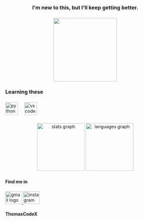 <h3 align="center">I'm new to this, but I'll keep getting better.</h3>

###

<div align="center">
  <img height="200" src="https://i.imgur.com/vCDr5qW.png"  />
</div>

###

<h3 align="left">Learning these</h3>

###

<div align="left">
  <img src="https://cdn.jsdelivr.net/gh/devicons/devicon/icons/python/python-original.svg" height="40" alt="python logo"  />
  <img width="12" />
  <img src="https://cdn.jsdelivr.net/gh/devicons/devicon/icons/vscode/vscode-original.svg" height="40" alt="vscode logo"  />
</div>

###

<div align="center">
  <img src="https://github-readme-stats.vercel.app/api?username=TEOG1405&hide_title=false&hide_rank=false&show_icons=true&include_all_commits=true&count_private=true&disable_animations=false&theme=dracula&locale=en&hide_border=true&order=1" height="150" alt="stats graph"  />
  <img src="https://github-readme-stats.vercel.app/api/top-langs?username=TEOG1405&locale=pt-br&hide_title=false&layout=compact&card_width=320&langs_count=5&theme=dracula&hide_border=true&order=2" height="150" alt="languages graph"  />
</div>

###

<h4 align="left">Find me in</h4>

###

<div align="left">
  <a href="https://www.linkedin.com/in/thomas-emad-9a7a35261/overlay/about-this-profile/?lipi=urn%3Ali%3Apage%3Ad_flagship3_profile_view_base%3BQAPYeVwxSvmeWiSNqCDD%2Bg%3D%3D" target="_blank" >
    <img src="https://raw.githubusercontent.com/maurodesouza/profile-readme-generator/master/src/assets/icons/social/gmail/default.svg" width="52" height="40" alt="gmail logo"  />
  </a>
  <a href="https://www.instagram.com/_pvd.taay_/profilecard/?igsh=NGFjZ3RjaWxtZDRx" target="_blank">
    <img src="https://raw.githubusercontent.com/maurodesouza/profile-readme-generator/master/src/assets/icons/social/instagram/default.svg" width="52" height="40" alt="instagram logo"  />
  </a>
</div>

#### ThomasCodeX
